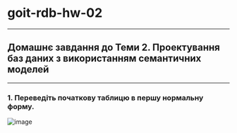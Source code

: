 # goit-rdb-hw-02
---
## Домашнє завдання до Теми 2. Проектування баз даних з використанням семантичних моделей
---
### 1. Переведіть початкову таблицю в першу нормальну форму.
![image](https://github.com/user-attachments/assets/136d2475-e298-4114-896e-4c60f5d59cce)
